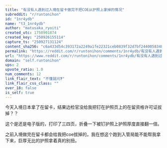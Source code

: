 ```yaml
---
title: "有没有人遇到过入境在留卡做完不把COE从护照上拿掉的情况"
subreddit: "r/runtonihon"
id: "1nr4ydb"
name: "t3_1nr4ydb"
author: "matusaka_ryoiti"
created_utc: 1758901874
created_key: "250926155114"
capture_ts: "250927131124"
content_sha256: "c6a433d54c393172a2249a1fe22321ceb0839f32d7bf2440058348f316c96b5c"
permalink: "https://reddit.com/r/runtonihon/comments/1nr4ydb/有没有人遇到过入境在留卡做完不把coe从护照上拿掉的情况/"
url: "https://www.reddit.com/r/runtonihon/comments/1nr4ydb/有没有人遇到过入境在留卡做完不把coe从护照上拿掉的情况/"
domain: "self.runtonihon"
ups: 2
upvote_ratio: 1.0
num_comments: 12
link_flair_text: "不懂就问❓"
link_flair_css_class: ""
over_18: false
is_self: true
---
```


今天入境日本拿了在留卡，结果边检官没给我把钉在护照页上的在留资格许可证拔掉？？

这个是还是电子版的，打印了三四页，折叠一下被钉护照上护照厚度直接翻一倍。

之前入境做完在留卡都会给我把coe拔掉的，我在想这个跑到入管局能不能帮我拿下来，巨厚无比的护照拿着真的别扭。
